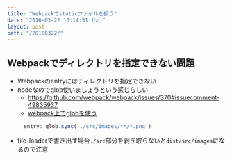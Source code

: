 ```yaml
---
title: "Webpackでstaticファイルを扱う"
date: "2016-03-22 16:14:51 (火)"
layout: post
path: "/20160322/"
---
```


## Webpackでディレクトリを指定できない問題

- Webpackのentryにはディレクトリを指定できない
- nodeなのでglob使いましょうという感じらしい
  * https://github.com/webpack/webpack/issues/370#issuecomment-49835937
  * [webpack上でglobを使う](http://chuckwebtips.hatenablog.com/entry/2016/03/07/000000)
  ```js
    entry: glob.sync('./src/images/**/*.png')
  ```
- file-loaderで書き出す場合`./src`部分を剥ぎ取らないと`dist/src/images`になるので注意

